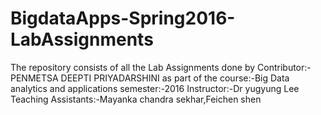 # BigdataApps-Spring2016-LabAssignments
The repository consists of all the Lab Assignments done by
Contributor:-PENMETSA DEEPTI PRIYADARSHINI
as part of the 
course:-Big Data analytics and applications
semester:-2016
Instructor:-Dr yugyung Lee
Teaching Assistants:-Mayanka chandra sekhar,Feichen shen
